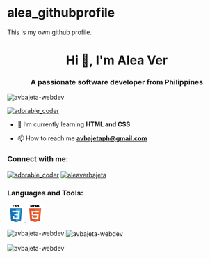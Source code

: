 # alea_githubprofile
This is my own github profile. 
<h1 align="center">Hi 👋, I'm Alea Ver</h1>
<h3 align="center">A passionate software developer from Philippines</h3>

<p align="left"> <img src="https://komarev.com/ghpvc/?username=avbajeta-webdev&label=Profile%20views&color=0e75b6&style=flat" alt="avbajeta-webdev" /> </p>

<p align="left"> <a href="https://twitter.com/adorable_coder" target="blank"><img src="https://img.shields.io/twitter/follow/adorable_coder?logo=twitter&style=for-the-badge" alt="adorable_coder" /></a> </p>

- 🌱 I’m currently learning **HTML and CSS**

- 📫 How to reach me **avbajetaph@gmail.com**

<h3 align="left">Connect with me:</h3>
<p align="left">
<a href="https://twitter.com/adorable_coder" target="blank"><img align="center" src="https://raw.githubusercontent.com/rahuldkjain/github-profile-readme-generator/master/src/images/icons/Social/twitter.svg" alt="adorable_coder" height="30" width="40" /></a>
<a href="https://linkedin.com/in/aleaverbajeta" target="blank"><img align="center" src="https://raw.githubusercontent.com/rahuldkjain/github-profile-readme-generator/master/src/images/icons/Social/linked-in-alt.svg" alt="aleaverbajeta" height="30" width="40" /></a>
</p>

<h3 align="left">Languages and Tools:</h3>
<p align="left"> <a href="https://www.w3schools.com/css/" target="_blank" rel="noreferrer"> <img src="https://raw.githubusercontent.com/devicons/devicon/master/icons/css3/css3-original-wordmark.svg" alt="css3" width="40" height="40"/> </a> <a href="https://www.w3.org/html/" target="_blank" rel="noreferrer"> <img src="https://raw.githubusercontent.com/devicons/devicon/master/icons/html5/html5-original-wordmark.svg" alt="html5" width="40" height="40"/> </a> </p>

<p><img align="left" src="https://github-readme-stats.vercel.app/api/top-langs?username=avbajeta-webdev&show_icons=true&locale=en&layout=compact" alt="avbajeta-webdev" /></p>

<p>&nbsp;<img align="center" src="https://github-readme-stats.vercel.app/api?username=avbajeta-webdev&show_icons=true&locale=en" alt="avbajeta-webdev" /></p>

<p><img align="center" src="https://github-readme-streak-stats.herokuapp.com/?user=avbajeta-webdev&" alt="avbajeta-webdev" /></p>

